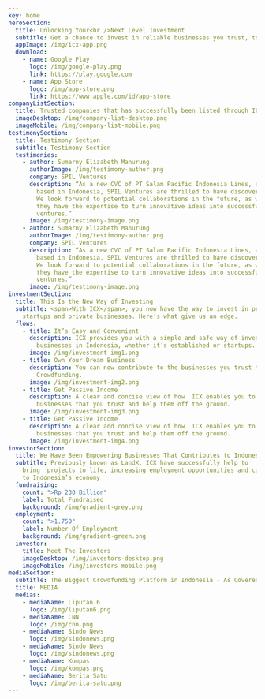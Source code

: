 ```yaml
---
key: home
heroSection:
  title: Unlocking Your<br />Next Level Investment
  subtitle: Get a chance to invest in reliable businesses you trust, today
  appImage: /img/icx-app.png
  download:
    - name: Google Play
      logo: /img/google-play.png
      link: https://play.google.com
    - name: App Store
      logo: /img/app-store.png
      link: https://www.apple.com/id/app-store
companyListSection:
  title: Trusted companies that has successfully been listed through ICX
  imageDesktop: /img/company-list-desktop.png
  imageMobile: /img/company-list-mobile.png
testimonySection:
  title: Testimony Section
  subtitle: Testimony Section
  testimonies:
    - author: Sumarny Elizabeth Manurung
      authorImage: /img/testimony-author.png
      company: SPIL Ventures
      description: “As a new CVC of PT Salam Pacific Indonesia Lines, a shipping line
        based in Indonesia, SPIL Ventures are thrilled to have discovered ICX.
        We look forward to potential collaborations in the future, as we believe
        they have the expertise to turn innovative ideas into successful
        ventures.”
      image: /img/testimony-image.png
    - author: Sumarny Elizabeth Manurung
      authorImage: /img/testimony-author.png
      company: SPIL Ventures
      description: “As a new CVC of PT Salam Pacific Indonesia Lines, a shipping line
        based in Indonesia, SPIL Ventures are thrilled to have discovered ICX.
        We look forward to potential collaborations in the future, as we believe
        they have the expertise to turn innovative ideas into successful
        ventures.”
      image: /img/testimony-image.png
investmentSection:
  title: This Is the New Way of Investing
  subtitle: <span>With ICX</span>, you now have the way to invest in promising
    startups and private businesses. Here’s what give us an edge.
  flows:
    - title: It’s Easy and Convenient
      description: ICX provides you with a simple and safe way of investing to various
        businesses in Indonesia, whether it’s established or startups.
      image: /img/investment-img1.png
    - title: Own Your Dream Business
      description: You can now contribute to the businesses you trust through Equity
        Crowdfunding.
      image: /img/investment-img2.png
    - title: Get Passive Income
      description: A clear and concise view of how  ICX enables you to contribute to
        businesses that you trust and help them off the ground.
      image: /img/investment-img3.png
    - title: Get Passive Income
      description: A clear and concise view of how  ICX enables you to contribute to
        businesses that you trust and help them off the ground.
      image: /img/investment-img4.png
investorSection:
  title: We Have Been Empowering Businesses That Contributes to Indonesia’s Economy
  subtitle: Previously known as LandX, ICX have successfully help to
    bring  projects to life, increasing employment opportunities and contributed
    to Indonesia’s economy
  fundraising:
    count: ">Rp 230 Billion"
    label: Total Fundraised
    background: /img/gradient-grey.png
  employment:
    count: ">1.750"
    label: Number Of Employment
    background: /img/gradient-green.png
  investor:
    title: Meet The Investors
    imageDesktop: /img/investors-desktop.png
    imageMobile: /img/investors-mobile.png
mediaSection:
  subtitle: The Biggest Crowdfunding Platform in Indonesia - As Covered By
  title: MEDIA
  medias:
    - mediaName: Liputan 6
      logo: /img/liputan6.png
    - mediaName: CNN
      logo: /img/cnn.png
    - mediaName: Sindo News
      logo: /img/sindonews.png
    - mediaName: Sindo News
      logo: /img/sindonews.png
    - mediaName: Kompas
      logo: /img/kompas.png
    - mediaName: Berita Satu
      logo: /img/berita-satu.png
---
```

